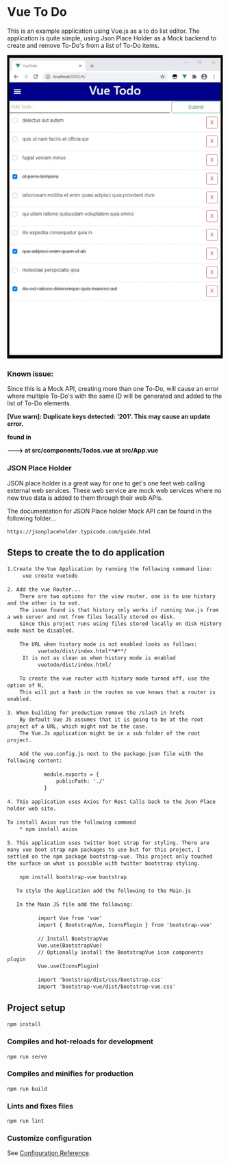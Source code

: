 # Vue To Do

This is an example application using Vue.js as a to do list editor. The application is quite simple, using Json Place Holder as a Mock backend to create and remove To-Do's from a list of To-Do items. 


![Alt text](https://github.com/StuartSmith/VueJS-Samples/blob/master/vuetodo/GitHubImage/2020-10-07%2020-54-33.gif?raw=true "VueJS To Do Application")

### Known issue:   
Since this is a Mock API, creating more than one To-Do, will cause an error where multiple To-Do's with the same ID will be generated and added to the list of To-Do elements. 

**[Vue warn]: Duplicate keys detected: '201'. This may cause an update error.**

**found in**

**---> <Todos> at src/components/Todos.vue**
        **<App> at src/App.vue**
       **<Root>**

### JSON Place Holder
JSON place holder is a great way for one to get's one feet web calling external web services. These web service are mock web services where no new true data is added to them through their web APIs. 

The documentation for JSON Place holder Mock API can be found in the following folder...

    https://jsonplaceholder.typicode.com/guide.html


## Steps to create the to do application


    1.Create the Vue Application by running the following command line:
         vue create vuetodo

    2. Add the vue Router...
        There are two options for the view router, one is to use history and the other is to not. 
        The issue found is that history only works if running Vue.js from a web server and not from files locally stored on disk. 
        Since this project runs using files stored locally on disk History mode must be disabled.  
        
        The URL when history mode is not enabled looks as follows:         
              vuetodo/dist/index.html**#**/         
         It is not as clean as when history mode is enabled        
              vuetodo/dist/index.html/       
       
        To create the vue router with history mode turned off, use the option of N, 
        This will put a hash in the routes so vue knows that a router is enabled. 

    3. When building for production remove the /slash in hrefs
        By default Vue JS assumes that it is going to be at the root project of a URL, which might not be the case. 
        The Vue.Js application might be in a sub folder of the root project. 

        Add the vue.config.js next to the package.json file with the following content:

                module.exports = {
                    publicPath: './'
                }

    4. This application uses Axios for Rest Calls back to the Json Place holder web site. 
    
    To install Axios run the following command 
        * npm install axios

    5. This application uses twitter boot strap for styling. There are many vue boot strap npm packages to use but for this project, I settled on the npm package bootstrap-vue. This project only touched the surface on what is possible with twitter bootstrap styling. 
        
        npm install bootstrap-vue bootstrap

       To style the Application add the following to the Main.js

       In the Main JS file add the following: 

              import Vue from 'vue'
              import { BootstrapVue, IconsPlugin } from 'bootstrap-vue'

              // Install BootstrapVue
              Vue.use(BootstrapVue)
              // Optionally install the BootstrapVue icon components plugin
              Vue.use(IconsPlugin)

              import 'bootstrap/dist/css/bootstrap.css'
              import 'bootstrap-vue/dist/bootstrap-vue.css'

## Project setup
```
npm install
```

### Compiles and hot-reloads for development
```
npm run serve
```

### Compiles and minifies for production
```
npm run build
```

### Lints and fixes files
```
npm run lint
```

### Customize configuration
See [Configuration Reference](https://cli.vuejs.org/config/).

